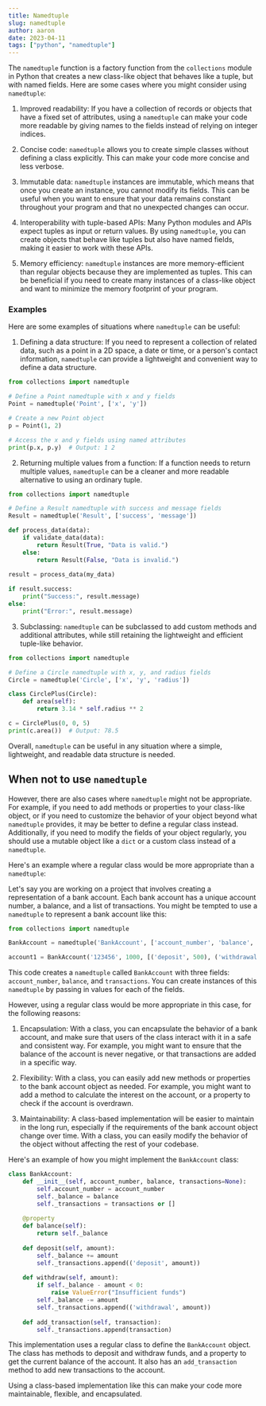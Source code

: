 ```yaml
---
title: Namedtuple
slug: namedtuple
author: aaron
date: 2023-04-11
tags: ["python", "namedtuple"]
---
```



The `namedtuple` function is a factory function from the `collections` module in Python that creates a new class-like object that behaves like a tuple, but with named fields. Here are some cases where you might consider using `namedtuple`:

1. Improved readability: If you have a collection of records or objects that have a fixed set of attributes, using a `namedtuple` can make your code more readable by giving names to the fields instead of relying on integer indices.

2. Concise code: `namedtuple` allows you to create simple classes without defining a class explicitly. This can make your code more concise and less verbose.

3. Immutable data: `namedtuple` instances are immutable, which means that once you create an instance, you cannot modify its fields. This can be useful when you want to ensure that your data remains constant throughout your program and that no unexpected changes can occur.

4. Interoperability with tuple-based APIs: Many Python modules and APIs expect tuples as input or return values. By using `namedtuple`, you can create objects that behave like tuples but also have named fields, making it easier to work with these APIs.

5. Memory efficiency: `namedtuple` instances are more memory-efficient than regular objects because they are implemented as tuples. This can be beneficial if you need to create many instances of a class-like object and want to minimize the memory footprint of your program.

### Examples

Here are some examples of situations where `namedtuple` can be useful:

1. Defining a data structure: If you need to represent a collection of related data, such as a point in a 2D space, a date or time, or a person's contact information, `namedtuple` can provide a lightweight and convenient way to define a data structure.

```python
from collections import namedtuple

# Define a Point namedtuple with x and y fields
Point = namedtuple('Point', ['x', 'y'])

# Create a new Point object
p = Point(1, 2)

# Access the x and y fields using named attributes
print(p.x, p.y)  # Output: 1 2
```

2. Returning multiple values from a function: If a function needs to return multiple values, `namedtuple` can be a cleaner and more readable alternative to using an ordinary tuple.

```python
from collections import namedtuple

# Define a Result namedtuple with success and message fields
Result = namedtuple('Result', ['success', 'message'])

def process_data(data):
    if validate_data(data):
        return Result(True, "Data is valid.")
    else:
        return Result(False, "Data is invalid.")
        
result = process_data(my_data)

if result.success:
    print("Success:", result.message)
else:
    print("Error:", result.message)
```

3. Subclassing: `namedtuple` can be subclassed to add custom methods and additional attributes, while still retaining the lightweight and efficient tuple-like behavior.

```python
from collections import namedtuple

# Define a Circle namedtuple with x, y, and radius fields
Circle = namedtuple('Circle', ['x', 'y', 'radius'])

class CirclePlus(Circle):
    def area(self):
        return 3.14 * self.radius ** 2

c = CirclePlus(0, 0, 5)
print(c.area())  # Output: 78.5
```

Overall, `namedtuple` can be useful in any situation where a simple, lightweight, and readable data structure is needed.

## When not to use `namedtuple`

However, there are also cases where `namedtuple` might not be appropriate. For example, if you need to add methods or properties to your class-like object, or if you need to customize the behavior of your object beyond what `namedtuple` provides, it may be better to define a regular class instead. Additionally, if you need to modify the fields of your object regularly, you should use a mutable object like a `dict` or a custom class instead of a `namedtuple`.

Here's an example where a regular class would be more appropriate than a `namedtuple`:

Let's say you are working on a project that involves creating a representation of a bank account. Each bank account has a unique account number, a balance, and a list of transactions. You might be tempted to use a `namedtuple` to represent a bank account like this:

```python
from collections import namedtuple

BankAccount = namedtuple('BankAccount', ['account_number', 'balance', 'transactions'])

account1 = BankAccount('123456', 1000, [('deposit', 500), ('withdrawal', 200)])
```

This code creates a `namedtuple` called `BankAccount` with three fields: `account_number`, `balance`, and `transactions`. You can create instances of this `namedtuple` by passing in values for each of the fields.

However, using a regular class would be more appropriate in this case, for the following reasons:

1. Encapsulation: With a class, you can encapsulate the behavior of a bank account, and make sure that users of the class interact with it in a safe and consistent way. For example, you might want to ensure that the balance of the account is never negative, or that transactions are added in a specific way.

2. Flexibility: With a class, you can easily add new methods or properties to the bank account object as needed. For example, you might want to add a method to calculate the interest on the account, or a property to check if the account is overdrawn.

3. Maintainability: A class-based implementation will be easier to maintain in the long run, especially if the requirements of the bank account object change over time. With a class, you can easily modify the behavior of the object without affecting the rest of your codebase.

Here's an example of how you might implement the `BankAccount` class:

```python
class BankAccount:
    def __init__(self, account_number, balance, transactions=None):
        self.account_number = account_number
        self._balance = balance
        self._transactions = transactions or []
        
    @property
    def balance(self):
        return self._balance
    
    def deposit(self, amount):
        self._balance += amount
        self._transactions.append(('deposit', amount))
        
    def withdraw(self, amount):
        if self._balance - amount < 0:
            raise ValueError("Insufficient funds")
        self._balance -= amount
        self._transactions.append(('withdrawal', amount))
        
    def add_transaction(self, transaction):
        self._transactions.append(transaction)
```

This implementation uses a regular class to define the `BankAccount` object. The class has methods to deposit and withdraw funds, and a property to get the current balance of the account. It also has an `add_transaction` method to add new transactions to the account.

Using a class-based implementation like this can make your code more maintainable, flexible, and encapsulated.
